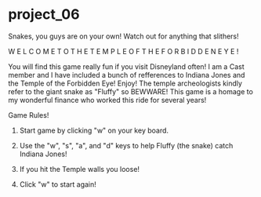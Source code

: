# project_06

Snakes, you guys are on your own!
Watch out for anything that slithers!
    
W E L C O M E  T O  T H E  T E M P L E 
O F  T H E  F O R B I D D E N  E Y E ! 
        
You will find this game really fun if you visit Disneyland often!
I am a Cast member and I have included a bunch of refferences to
Indiana Jones and the Temple of the Forbidden Eye! Enjoy!
The temple archeologists kindly refer to the giant snake
as "Fluffy" so BEWWARE! This game is a homage to my wonderful
finance who worked this ride
for several years!

Game Rules!
    
1) Start game by clicking "w" on your key board.
    
2) Use the "w", "s", "a", and "d" keys to help Fluffy (the snake) catch Indiana Jones!

3) If you hit the Temple walls you loose!

4) Click "w" to start again!
